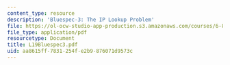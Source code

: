 ```yaml
---
content_type: resource
description: 'Bluespec-3: The IP Lookup Problem'
file: https://ol-ocw-studio-app-production.s3.amazonaws.com/courses/6-827-multithreaded-parallelism-languages-and-compilers-fall-2002/aa8615ff7831254fe2b9876071d9573c_L19Bluespec3.pdf
file_type: application/pdf
resourcetype: Document
title: L19Bluespec3.pdf
uid: aa8615ff-7831-254f-e2b9-876071d9573c
---
```

